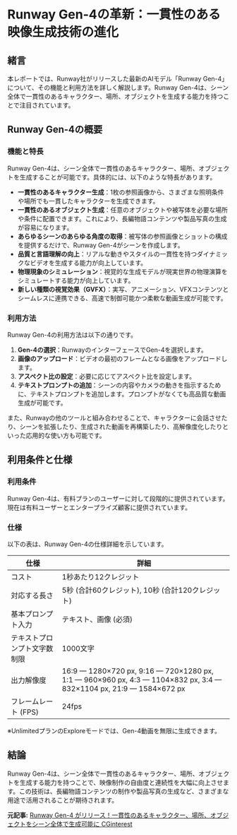 # Runway Gen-4の革新：一貫性のある映像生成技術の進化

## 緒言

本レポートでは、Runway社がリリースした最新のAIモデル「Runway Gen-4」について、その機能と利用方法を詳しく解説します。Runway Gen-4は、シーン全体で一貫性のあるキャラクター、場所、オブジェクトを生成する能力を持つことで注目されています。

## Runway Gen-4の概要

### 機能と特長

Runway Gen-4は、シーン全体で一貫性のあるキャラクター、場所、オブジェクトを生成することが可能です。具体的には、以下のような特長があります。

- **一貫性のあるキャラクター生成**：1枚の参照画像から、さまざまな照明条件や場所でも一貫したキャラクターを生成できます。
- **一貫性のあるオブジェクト生成**：任意のオブジェクトや被写体を必要な場所や条件に配置できます。これにより、長編物語コンテンツや製品写真の生成が容易になります。
- **あらゆるシーンのあらゆる角度の取得**：被写体の参照画像とショットの構成を提供するだけで、Runway Gen-4がシーンを作成します。
- **品質と言語理解の向上**：リアルな動きやスタイルの一貫性を持つダイナミックなビデオを生成する能力が向上しています。
- **物理現象のシミュレーション**：視覚的な生成モデルが現実世界の物理演算をシミュレートする能力が向上しています。
- **新しい種類の視覚効果（GVFX）**：実写、アニメーション、VFXコンテンツとシームレスに連携できる、高速で制御可能かつ柔軟な動画生成が可能です。

### 利用方法

Runway Gen-4の利用方法は以下の通りです。

1. **Gen-4の選択**：RunwayのインターフェースでGen-4を選択します。
2. **画像のアップロード**：ビデオの最初のフレームとなる画像をアップロードします。
3. **アスペクト比の設定**：必要に応じてアスペクト比を設定します。
4. **テキストプロンプトの追加**：シーンの内容やカメラの動きを指示するために、テキストプロンプトを追加します。プロンプトがなくても高品質な動画生成が可能です。

また、Runwayの他のツールと組み合わせることで、キャラクターに会話させたり、シーンを拡張したり、生成された動画を再構築したり、高解像度化したりといった応用的な使い方も可能です。

## 利用条件と仕様

### 利用条件

Runway Gen-4は、有料プランのユーザーに対して段階的に提供されています。現在は有料ユーザーとエンタープライズ顧客に提供されています。

### 仕様

以下の表は、Runway Gen-4の仕様詳細を示しています。

| 仕様 | 詳細 |
|---------------------|--------------------------------------------|
| コスト | 1秒あたり12クレジット |
| 対応する長さ | 5秒 (合計60クレジット), 10秒 (合計120クレジット) |
| 基本プロンプト入力 | テキスト、画像 (必須) |
| テキストプロンプト文字数制限 | 1000文字 |
| 出力解像度 | 16:9 — 1280×720 px, 9:16 — 720×1280 px, 1:1 — 960×960 px, 4:3 — 1104×832 px, 3:4 — 832×1104 px, 21:9 — 1584×672 px |
| フレームレート (FPS) | 24fps |

※UnlimitedプランのExploreモードでは、Gen-4動画を無限に生成できます。

## 結論

Runway Gen-4は、シーン全体で一貫性のあるキャラクター、場所、オブジェクトを生成する能力を持つことで、映像制作の自由度と連続性を大幅に向上させます。この技術は、長編物語コンテンツの制作や製品写真の生成など、さまざまな用途で活用されることが期待されます。

**元記事:** [Runway Gen-4 がリリース！一貫性のあるキャラクター、場所、オブジェクトをシーン全体で生成可能に CGinterest](https://cginterest.com/2025/04/01/runway-gen-4-がリリース！一貫性のあるキャラクター、場/)